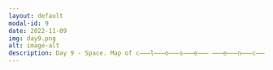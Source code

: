 ```yaml
---
layout: default
modal-id: 9
date: 2022-11-09
img: day9.png
alt: image-alt
description: Day 9 - Space. Map of c̶̶̶l̶̶̶o̶̶̶s̶̶̶e̶̶̶ ̶̶̶e̶̶̶n̶̶̶c̶̶̶o̶̶̶u̶̶̶n̶̶̶t̶̶̶e̶̶̶r̶̶̶s̶̶̶ ̶̶̶o̶̶̶f̶̶̶ ̶̶̶t̶̶̶h̶̶̶e̶̶̶ ̶̶̶3̶̶̶r̶̶̶d̶̶̶ ̶̶̶k̶̶̶i̶̶̶n̶̶̶d̶̶̶  UFO sightings across the contiguous US in 2016, inclusive of a chart presenting daily recorded values..
---
```

